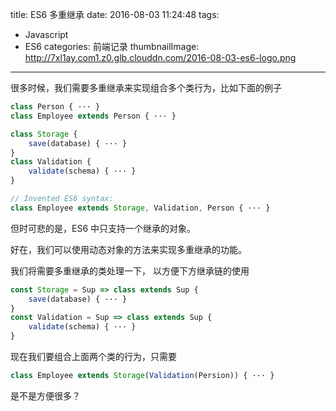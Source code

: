 
title: ES6 多重继承
date: 2016-08-03 11:24:48
tags: 
- Javascript
- ES6
categories: 前端记录
thumbnailImage: http://7xl1ay.com1.z0.glb.clouddn.com/2016-08-03-es6-logo.png
---

很多时候，我们需要多重继承来实现组合多个类行为，比如下面的例子

```js
class Person { ··· }
class Employee extends Person { ··· }
```

```js
class Storage {
    save(database) { ··· }
}
class Validation {
    validate(schema) { ··· }
}
```

```js
// Invented ES6 syntax:
class Employee extends Storage, Validation, Person { ··· }
```

但时可悲的是，ES6 中只支持一个继承的对象。

好在，我们可以使用动态对象的方法来实现多重继承的功能。

<!-- more -->
我们将需要多重继承的类处理一下， 以方便下方继承链的使用

```js
const Storage = Sup => class extends Sup {
	save(database) { ··· }
}
const Validation = Sup => class extends Sup {
	validate(schema) { ··· }
}
```

现在我们要组合上面两个类的行为，只需要

```js
class Employee extends Storage(Validation(Persion)) { ··· }
```

是不是方便很多？


